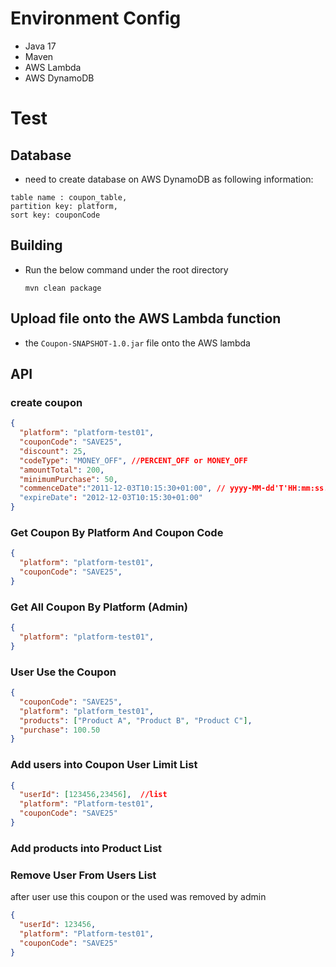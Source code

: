 
# Environment Config
* Java 17
* Maven
* AWS Lambda
* AWS DynamoDB


# Test



## Database
* need to create database on AWS DynamoDB as following information: 
~~~
table name : coupon_table,
partition key: platform,
sort key: couponCode
~~~

## Building

* Run the below command under the root directory

  ```shell
  mvn clean package
  ```

## Upload file onto the AWS Lambda function

- the `Coupon-SNAPSHOT-1.0.jar` file onto the AWS lambda



## API

### create coupon

~~~json
{
  "platform": "platform-test01", 
  "couponCode": "SAVE25",
  "discount": 25,
  "codeType": "MONEY_OFF", //PERCENT_OFF or MONEY_OFF
  "amountTotal": 200,
  "minimumPurchase": 50,
  "commenceDate":"2011-12-03T10:15:30+01:00", // yyyy-MM-dd'T'HH:mm:ss.SSS+[zoneOff]
  "expireDate": "2012-12-03T10:15:30+01:00"
}
~~~

### Get Coupon By Platform And Coupon Code

 ~~~json
 {
   "platform": "platform-test01", 
   "couponCode": "SAVE25",
 }
 ~~~

### Get All Coupon By Platform (Admin) 

~~~json
{
  "platform": "platform-test01", 
}
~~~

### User Use the Coupon

~~~json
{
  "couponCode": "SAVE25",
  "platform": "platform_test01",
  "products": ["Product A", "Product B", "Product C"],
  "purchase": 100.50
}
~~~

### Add users into Coupon User Limit List

~~~json
{
  "userId": [123456,23456],  //list
  "platform": "Platform-test01",
  "couponCode": "SAVE25"
}
~~~

### Add products into Product List





### Remove User From Users List 

after user use this coupon or the used was removed by admin

~~~json
{
  "userId": 123456,
  "platform": "Platform-test01",
  "couponCode": "SAVE25"
}
~~~



